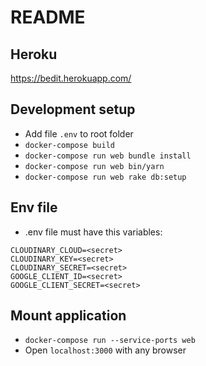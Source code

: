 # README

## Heroku
https://bedit.herokuapp.com/

## Development setup

* Add file `.env` to root folder
* `docker-compose build`
* `docker-compose run web bundle install`
* `docker-compose run web bin/yarn`
* `docker-compose run web rake db:setup`

## Env file

* .env file must have this variables:

```
CLOUDINARY_CLOUD=<secret>
CLOUDINARY_KEY=<secret>
CLOUDINARY_SECRET=<secret>
GOOGLE_CLIENT_ID=<secret>
GOOGLE_CLIENT_SECRET=<secret>
```

## Mount application

* `docker-compose run --service-ports web`
* Open `localhost:3000` with any browser
